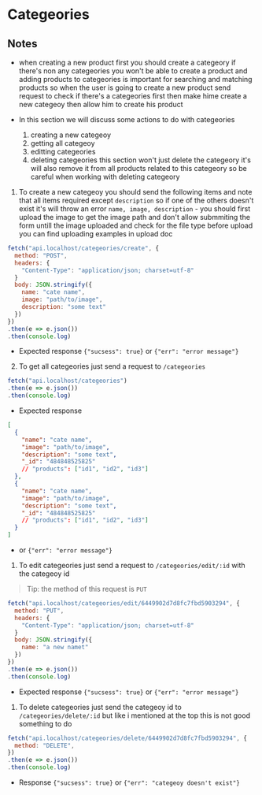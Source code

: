 # Categeories

## Notes
- when creating a new product first you should create a categeory if there's non any categeories you won't be able to create a product and adding products to categeories is important for searching and matching products so when the user is going to create a new product send request to check if there's a categeories first then make hime create a new categeoy then allow him to create his product


- In this section we will discuss some actions to do with categeories 
  1. creating a new categeoy 
  2. getting all categeoy
  3. editting categeories
  4. deleting categeories this section won't just delete the categeory it's will also remove it from all products related to this categeory so be careful when working with deleting categeory

1. To create a new categeoy you should send the following items and note that all items required except `description` so if one of the others doesn't exist it's will throw an error `name, image, description` - you should first upload the image to get the image path and don't allow submmiting the form untill the image uploaded and check for the file type before upload you can find uploading examples in upload doc

```js
fetch("api.localhost/categeories/create", {
  method: "POST",
  headers: {
    "Content-Type": "application/json; charset=utf-8"
  }
  body: JSON.stringify({ 
    name: "cate name", 
    image: "path/to/image", 
    description: "some text"
  })
})
.then(e => e.json())
.then(console.log)

```
- Expected response  `{"sucsess": true}` or `{"err": "error message"}`


2. To get all categeories just send a request to `/categeories`

```js
fetch("api.localhost/categeories")
.then(e => e.json())
.then(console.log)
```
- Expected response  
```json
[
  {
    "name": "cate name", 
    "image": "path/to/image", 
    "description": "some text",
    "_id": "484848525825"
    // "products": ["id1", "id2", "id3"]
  },
  {
    "name": "cate name", 
    "image": "path/to/image", 
    "description": "some text",
    "_id": "484848525825"
    // "products": ["id1", "id2", "id3"]
  }
]
```
-  or `{"err": "error message"}`


1. To edit categeories just send a request to `/categeories/edit/:id` with the categeoy id
  > Tip: the method of this request is `PUT`

```js
fetch("api.localhost/categeories/edit/6449902d7d8fc7fbd5903294", {
  method: "PUT",
  headers: {
    "Content-Type": "application/json; charset=utf-8"
  }
  body: JSON.stringify({ 
    name: "a new namet"
  })
})
.then(e => e.json())
.then(console.log)
```
- Expected response  `{"sucsess": true}` or `{"err": "error message"}`


1. To delete categeories just send the categeoy id to `/categeories/delete/:id` but like i mentioned at the top this is not good something to do

```js
fetch("api.localhost/categeories/delete/6449902d7d8fc7fbd5903294", {
  method: "DELETE",
})
.then(e => e.json())
.then(console.log)

```

- Response `{"sucsess": true}` or `{"err": "categeoy doesn't exist"}`



